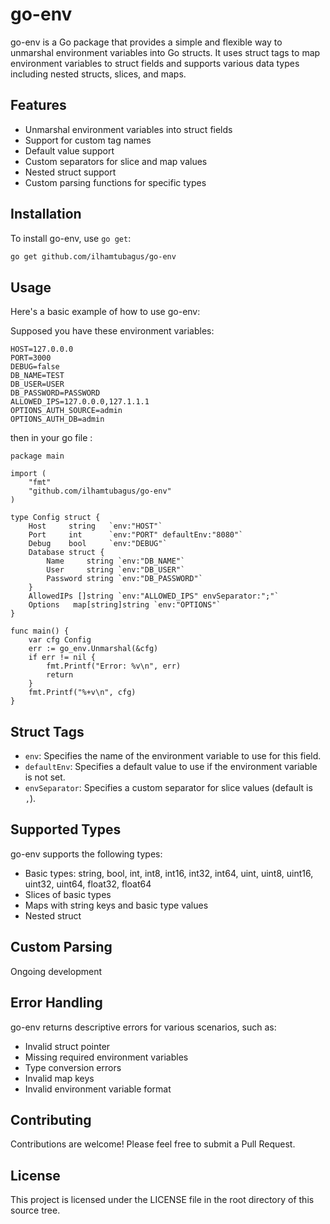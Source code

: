 # go-env

go-env is a Go package that provides a simple and flexible way to unmarshal environment variables into Go structs. It uses struct tags to map environment variables to struct fields and supports various data types including nested structs, slices, and maps.

## Features

- Unmarshal environment variables into struct fields
- Support for custom tag names
- Default value support
- Custom separators for slice and map values
- Nested struct support
- Custom parsing functions for specific types

## Installation

To install go-env, use `go get`:

```bash
go get github.com/ilhamtubagus/go-env
```

## Usage
Here's a basic example of how to use go-env:

Supposed you have these environment variables: 
```
HOST=127.0.0.0
PORT=3000
DEBUG=false
DB_NAME=TEST
DB_USER=USER
DB_PASSWORD=PASSWORD
ALLOWED_IPS=127.0.0.0,127.1.1.1
OPTIONS_AUTH_SOURCE=admin
OPTIONS_AUTH_DB=admin
```
then in your go file :
```
package main

import (
    "fmt"
    "github.com/ilhamtubagus/go-env"
)

type Config struct {
    Host     string   `env:"HOST"`
    Port     int      `env:"PORT" defaultEnv:"8080"`
    Debug    bool     `env:"DEBUG"`
    Database struct {
        Name     string `env:"DB_NAME"`
        User     string `env:"DB_USER"`
        Password string `env:"DB_PASSWORD"`
    }
    AllowedIPs []string `env:"ALLOWED_IPS" envSeparator:";"`
    Options   map[string]string `env:"OPTIONS"`
}

func main() {
    var cfg Config
    err := go_env.Unmarshal(&cfg)
    if err != nil {
        fmt.Printf("Error: %v\n", err)
        return
    }
    fmt.Printf("%+v\n", cfg)
}
```

## Struct Tags
- `env`: Specifies the name of the environment variable to use for this field.
- `defaultEnv`: Specifies a default value to use if the environment variable is not set.
- `envSeparator`: Specifies a custom separator for slice values (default is `,`).

## Supported Types
go-env supports the following types:
- Basic types: string, bool, int, int8, int16, int32, int64, uint, uint8, uint16, uint32, uint64, float32, float64
- Slices of basic types
- Maps with string keys and basic type values
- Nested struct


## Custom Parsing
Ongoing development

## Error Handling
go-env returns descriptive errors for various scenarios, such as:
- Invalid struct pointer
- Missing required environment variables
- Type conversion errors
- Invalid map keys
- Invalid environment variable format

## Contributing
Contributions are welcome! Please feel free to submit a Pull Request.

## License
This project is licensed under the LICENSE file in the root directory of this source tree.
